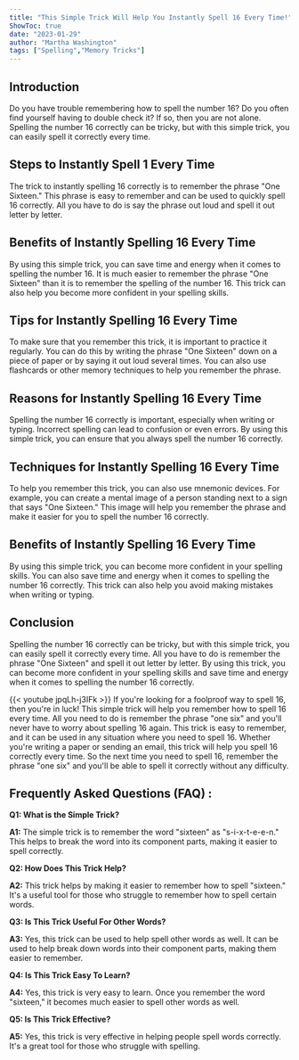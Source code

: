 ```yaml
---
title: "This Simple Trick Will Help You Instantly Spell 16 Every Time!"
ShowToc: true 
date: "2023-01-29"
author: "Martha Washington" 
tags: ["Spelling","Memory Tricks"]
---
```

## Introduction
Do you have trouble remembering how to spell the number 16? Do you often find yourself having to double check it? If so, then you are not alone. Spelling the number 16 correctly can be tricky, but with this simple trick, you can easily spell it correctly every time. 

## Steps to Instantly Spell 1 Every Time
The trick to instantly spelling 16 correctly is to remember the phrase "One Sixteen." This phrase is easy to remember and can be used to quickly spell 16 correctly. All you have to do is say the phrase out loud and spell it out letter by letter. 

## Benefits of Instantly Spelling 16 Every Time
By using this simple trick, you can save time and energy when it comes to spelling the number 16. It is much easier to remember the phrase "One Sixteen" than it is to remember the spelling of the number 16. This trick can also help you become more confident in your spelling skills. 

## Tips for Instantly Spelling 16 Every Time
To make sure that you remember this trick, it is important to practice it regularly. You can do this by writing the phrase "One Sixteen" down on a piece of paper or by saying it out loud several times. You can also use flashcards or other memory techniques to help you remember the phrase. 

## Reasons for Instantly Spelling 16 Every Time
Spelling the number 16 correctly is important, especially when writing or typing. Incorrect spelling can lead to confusion or even errors. By using this simple trick, you can ensure that you always spell the number 16 correctly. 

## Techniques for Instantly Spelling 16 Every Time
To help you remember this trick, you can also use mnemonic devices. For example, you can create a mental image of a person standing next to a sign that says "One Sixteen." This image will help you remember the phrase and make it easier for you to spell the number 16 correctly. 

## Benefits of Instantly Spelling 16 Every Time
By using this simple trick, you can become more confident in your spelling skills. You can also save time and energy when it comes to spelling the number 16 correctly. This trick can also help you avoid making mistakes when writing or typing. 

## Conclusion
Spelling the number 16 correctly can be tricky, but with this simple trick, you can easily spell it correctly every time. All you have to do is remember the phrase "One Sixteen" and spell it out letter by letter. By using this trick, you can become more confident in your spelling skills and save time and energy when it comes to spelling the number 16 correctly.

{{< youtube jpqLh-j3IFk >}} 
If you're looking for a foolproof way to spell 16, then you're in luck! This simple trick will help you remember how to spell 16 every time. All you need to do is remember the phrase "one six" and you'll never have to worry about spelling 16 again. This trick is easy to remember, and it can be used in any situation where you need to spell 16. Whether you're writing a paper or sending an email, this trick will help you spell 16 correctly every time. So the next time you need to spell 16, remember the phrase "one six" and you'll be able to spell it correctly without any difficulty.

## Frequently Asked Questions (FAQ) :
**Q1: What is the Simple Trick?**

**A1:** The simple trick is to remember the word "sixteen" as "s-i-x-t-e-e-n." This helps to break the word into its component parts, making it easier to spell correctly. 

**Q2: How Does This Trick Help?**

**A2:** This trick helps by making it easier to remember how to spell "sixteen." It's a useful tool for those who struggle to remember how to spell certain words. 

**Q3: Is This Trick Useful For Other Words?**

**A3:** Yes, this trick can be used to help spell other words as well. It can be used to help break down words into their component parts, making them easier to remember.

**Q4: Is This Trick Easy To Learn?**

**A4:** Yes, this trick is very easy to learn. Once you remember the word "sixteen," it becomes much easier to spell other words as well. 

**Q5: Is This Trick Effective?**

**A5:** Yes, this trick is very effective in helping people spell words correctly. It's a great tool for those who struggle with spelling.





